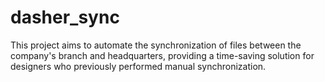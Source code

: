 # dasher_sync
This project aims to automate the synchronization of files between the company's branch and headquarters, providing a time-saving solution for designers who previously performed manual synchronization.
